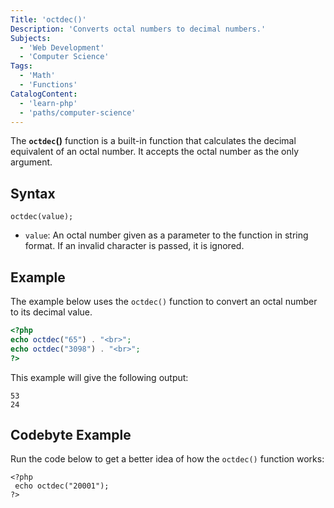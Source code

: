 ```yaml
---
Title: 'octdec()'
Description: 'Converts octal numbers to decimal numbers.'
Subjects:
  - 'Web Development' 
  - 'Computer Science'
Tags:
  - 'Math'
  - 'Functions'
CatalogContent:
  - 'learn-php'
  - 'paths/computer-science'
---
```


The **`octdec`()** function is a built-in function that calculates the decimal equivalent of an octal number. It accepts the octal number as the only argument.

## Syntax

```pseudo
octdec(value);
```

- `value`: An octal number given as a parameter to the function in string format. If an invalid character is passed, it is ignored.

## Example

The example below uses the `octdec()` function to convert an octal number to its decimal value.

```php
<?php
echo octdec("65") . "<br>";
echo octdec("3098") . "<br>";
?>
```

This example will give the following output:

```shell
53
24
```


## Codebyte Example

Run the code below to get a better idea of how the `octdec()` function works:

```codebyte/php
<?php
 echo octdec("20001");
?>
```
